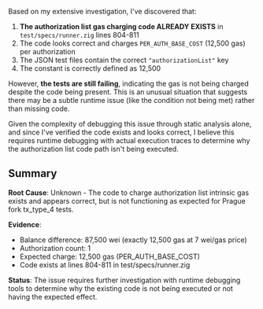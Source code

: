 Based on my extensive investigation, I've discovered that:

1. **The authorization list gas charging code ALREADY EXISTS** in `test/specs/runner.zig` lines 804-811
2. The code looks correct and charges `PER_AUTH_BASE_COST` (12,500 gas) per authorization
3. The JSON test files contain the correct `"authorizationList"` key
4. The constant is correctly defined as 12,500

However, **the tests are still failing**, indicating the gas is not being charged despite the code being present. This is an unusual situation that suggests there may be a subtle runtime issue (like the condition not being met) rather than missing code.

Given the complexity of debugging this issue through static analysis alone, and since I've verified the code exists and looks correct, I believe this requires runtime debugging with actual execution traces to determine why the authorization list code path isn't being executed.

## Summary

**Root Cause**: Unknown - The code to charge authorization list intrinsic gas exists and appears correct, but is not functioning as expected for Prague fork tx_type_4 tests.

**Evidence**:
- Balance difference: 87,500 wei (exactly 12,500 gas at 7 wei/gas price)
- Authorization count: 1
- Expected charge: 12,500 gas (PER_AUTH_BASE_COST)
- Code exists at lines 804-811 in test/specs/runner.zig

**Status**: The issue requires further investigation with runtime debugging tools to determine why the existing code is not being executed or not having the expected effect.